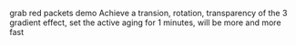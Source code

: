 grab red packets demo
Achieve a transion, rotation, transparency of the 3 gradient effect, set the active aging for 1 minutes, will be more and more fast
